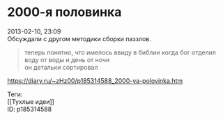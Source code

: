 2000-я половинка
=================

   
 2013-02-10, 23:09   
  Обсуждали с другом методики сборки паззлов.   
 > теперь понятно, что имелось ввиду в библии когда бог отделил воду от воды и день от ночи   
 > он детальки сортировал   
    
 <https://diary.ru/~zHz00/p185314588_2000-ya-polovinka.htm>   
   
 Теги:   
 [[Тухлые идеи]]   
 ID: p185314588